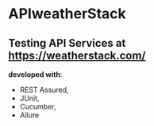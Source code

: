 # APIweatherStack
## Testing API Services at  https://weatherstack.com/


__developed with__: 
* REST Assured, 
* JUnit, 
* Cucumber, 
* Allure
